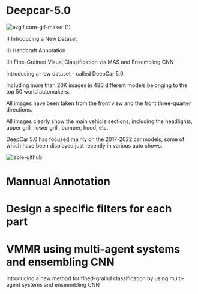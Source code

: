 # Deepcar-5.0
![ezgif com-gif-maker (1)](https://user-images.githubusercontent.com/96300226/146676941-2be6ea4b-f6a5-4ac9-8409-22f2651cdc33.gif)

I) Introducing a New Dataset

II) Handcraft Annotation

III) Fine-Grained Visual Classification via MAS and Ensembling CNN

Introducing a new dataset - called DeepCar 5.0

Including more than 20K images in 480 different models belonging to the top 50 world automakers.

All images have been taken from the front view and the front three-quarter directions.

All images clearly show the main vehicle sections, including the headlights, upper grill, lower grill, bumper, hood, etc. 

DeepCar 5.0 has focused mainly on the 2017-2022 car models, some of which have been displayed just recently in various auto shows.




![lable-github](https://user-images.githubusercontent.com/96300226/146667886-1411b05e-81b4-4b78-9550-1919ae9a13a4.jpg)


# Mannual Annotation


# Design a specific filters for each part



# VMMR using multi-agent systems and ensembling CNN
Introducing a new method for fined-graind classification by using multi-agent systems and enseembling CNN
